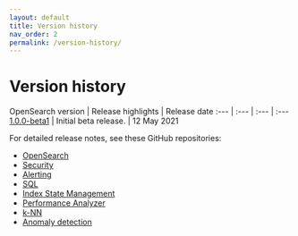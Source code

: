 ```yaml
---
layout: default
title: Version history
nav_order: 2
permalink: /version-history/
---
```


# Version history

OpenSearch version | Release highlights | Release date
:--- | :--- | :--- | :---
[1.0.0-beta1](https://github.com/opensearch-project/) | Initial beta release. | 12 May 2021


For detailed release notes, see these GitHub repositories:

- [OpenSearch](https://github.com/opensearch-project/opensearch-build/tree/main/release-notes)
- [Security](https://github.com/opensearch-project/security/releases)
- [Alerting](https://github.com/opensearch-project/alerting/releases)
- [SQL](https://github.com/opensearch-project/sql/releases)
- [Index State Management](https://github.com/opensearch-project/index-management/releases)
- [Performance Analyzer](https://github.com/opensearch-project/performance-analyzer/releases)
- [k-NN](https://github.com/opensearch-project/k-NN/releases)
- [Anomaly detection](https://github.com/opensearch-project/anomaly-detection/releases)
